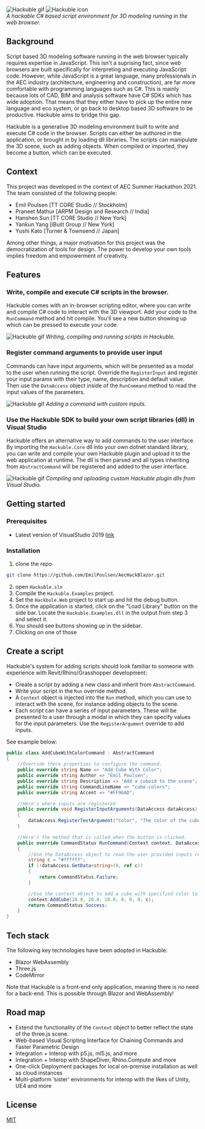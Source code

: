 ![Hackuble gif](Resources/hackuble.gif) ![Hackuble icon](src/Hackuble.Web/wwwroot/icon.png)  
*A hackable C# based script environment for 3D modeling running in the web browser.* 

## Background
Script based 3D modeling software running in the web browser typically requires expertise in JavaScript. This isn't a suprising fact, since web browsers are built specifically for interpreting and executing JavaScript code. However, while JavaScript is a great language, many professionals in the AEC industry (architecture, engineering and construction), are far more comfortable with programming languages such as C#. This is mainly because lots of CAD, BIM and analysis software have C# SDKs which has wide adoption. That means that they either have to pick up the entire new language and eco system, or go back to desktop based 3D software to be productive. Hackuble aims to bridge this gap.

Hackuble is a generative 3D modeling environment built to write and execute C# code in the browser. Scripts can either be authored in the application, or brought in by loading dll libraries. The scripts can manipulate the 3D scene, such as adding objects. When compiled or imported, they become a button, which can be executed.

## Context
This project was developed in the context of AEC Summer Hackathon 2021. The team consisted of the following people:
- Emil Poulsen [TT CORE Studio // Stockholm]
- Praneet Mathur [ARPM Design and Research // India]
- Hanshen Sun [TT CORE Studio // New York]
- Yankun Yang [iBuilt Group // New York]
- Yushi Kato [Turner & Townsend // Japan]

Among other things, a major motivation for this project was the democratization of tools for design. The power to develop your own tools implies freedom and empowerment of creativity.

## Features

### Write, compile and execute C# scripts in the browser.
Hackuble comes with an in-browser scripting editor, where you can write and compile C# code to interact with the 3D viewport. Add your code to the `RunCommand` method and hit compile. You'll see a new button showing up which can be pressed to execute your code.

![Hackuble gif](gifs/hackuble-01-write-commands.gif)
*Writing, compiling and running scripts in Hackuble.*

### Register command arguments to provide user input
Commands can have input arguments, which will be presented as a modal to the user when running the script. Override the `RegisterInput` and register your input params with their type, name, description and default value. Then use the `DataAccess` object inside of the `RunCommand` method to read the input values of the parameters.  

![Hackuble gif](gifs/hackuble-02-input-parameters.gif)
*Adding a command with custom inputs.*

### Use the Hackuble SDK to build your own script libraries (dll) in Visual Studio
Hackuble offers an alternative way to add commands to the user interface. By importing the `Hackuble.Core` dll into your own dotnet standard library, you can write and compile your own Hackuble plugin and upload it to the web application at runtime. The dll is then parsed and all types inheriting from `AbstractCommand` will be registered and added to the user interface.  

![Hackuble gif](gifs/hackuble-03-compile-plugin.gif)
*Compiling and uploading custom Hackuble plugin dlls from Visual Studio.*

## Getting started
### Prerequisites
* Latest version of VisualStudio 2019 [link](https://visualstudio.microsoft.com/downloads/)

### Installation
1. clone the repo

```sh
git clone https://github.com/EmilPoulsen/AecHackBlazor.git
```

2. open `Hackuble.sln`
3. Compile the `Hackuble.Examples` project.
4. Set the `Hackbule.Web` project to start up and hit the debug button.
5. Once the application is started, click on the "Load Library" button on the side bar. Locate the `Hackuble.Examples.dll` in the output from step 3 and select it.
6. You should see buttons showing up in the sidebar.
7. Clicking on one of those

## Create a script
Hackuble's system for adding scripts should look familiar to someone with experience with Revit/Rhino/Grasshopper development:

- Create a script by adding a new class and inherit from `AbstractCommand`.
- Write your script in the `Run` override method.
- A `Context` object is injected into the `Run` method, which you can use to interact with the scene, for instance adding objects to the scene. 
- Each script can have a series of input parameters. These will be presented to a user through a modal in which they can specify values for the input parameters. Use the `RegisterArgument` override to add inputs.

See example below:
```csharp
public class AddCubeWithColorCommand : AbstractCommand
{
    //Override there properties to configure the command.
    public override string Name => "Add Cube With Color";
    public override string Author => "Emil Poulsen";
    public override string Description => "Add a cuboid to the scene";
    public override string CommandLineName => "cube-colors";
    public override string Accent => "#FF96AD";

    //Here's where inputs are registered
    public override void RegisterInputArguments(DataAccess dataAccess)
    {
        dataAccess.RegisterTextArgument("Color", "The color of the cube in Hex Format", "#FF96AD");
    }

    //Here's the method that is called when the button is clicked.
    public override CommandStatus RunCommand(Context context, DataAccess dataAccess)
    {
        //Use the DataAccess object to read the user provided inputs registered above.
        string c = "#ffffff";
        if (!dataAccess.GetData<string>(0, ref c))
        {
            return CommandStatus.Failure;
        }

        //Use the context object to add a cube with specified color to the view port.
        context.AddCube(20.0, 20.0, 20.0, 0, 0, 0, c);
        return CommandStatus.Success;
    }
}
```

## Tech stack
The following key technologies have been adopted in Hackuble: 
- Blazor WebAssembly
- Three.js
- CodeMirror

Note that Hackuble is a front-end only application, meaning there is no need for a back-end. This is possible through Blazor and WebAssembly! 

## Road map
- Extend the functionality of the `Context` object to better reflect the state of the three.js scene.
- Web-based Visual Scripting Interface for Chaining Commands and Faster Parametric Design
- Integration + Interop with p5.js, ml5.js, and more
- Integration + Interop with ShapeDiver, Rhino.Compute and more
- One-click Deployment packages for local on-premise installation as well as cloud instances
- Multi-platform ‘sister’ environments for interop with the likes of Unity, UE4 and more

## License
[MIT](LICENSE)